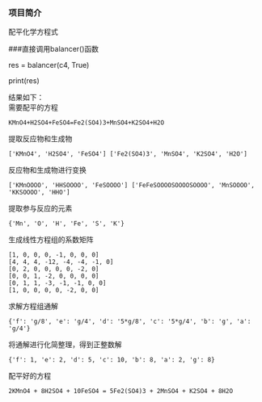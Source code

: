 ### 项目简介

配平化学方程式

###直接调用balancer()函数

res = balancer(c4, True)

print(res)

结果如下：  
需要配平的方程 

    KMnO4+H2SO4+FeSO4=Fe2(SO4)3+MnSO4+K2SO4+H2O 
    
提取反应物和生成物 

    ['KMnO4', 'H2SO4', 'FeSO4'] ['Fe2(SO4)3', 'MnSO4', 'K2SO4', 'H2O'] 
    
反应物和生成物进行变换 

    ['KMnOOOO', 'HHSOOOO', 'FeSOOOO'] ['FeFeSOOOOSOOOOSOOOO', 'MnSOOOO', 'KKSOOOO', 'HHO'] 
    
提取参与反应的元素 

    {'Mn', 'O', 'H', 'Fe', 'S', 'K'} 
    
生成线性方程组的系数矩阵 

    [1, 0, 0, 0, -1, 0, 0, 0] 
    [4, 4, 4, -12, -4, -4, -1, 0] 
    [0, 2, 0, 0, 0, 0, -2, 0] 
    [0, 0, 1, -2, 0, 0, 0, 0] 
    [0, 1, 1, -3, -1, -1, 0, 0] 
    [1, 0, 0, 0, 0, -2, 0, 0] 
求解方程组通解 

    {'f': 'g/8', 'e': 'g/4', 'd': '5*g/8', 'c': '5*g/4', 'b': 'g', 'a': 'g/4'} 
    
将通解进行化简整理，得到正整数解 

    {'f': 1, 'e': 2, 'd': 5, 'c': 10, 'b': 8, 'a': 2, 'g': 8} 
    
配平好的方程 

    2KMnO4 + 8H2SO4 + 10FeSO4 = 5Fe2(SO4)3 + 2MnSO4 + K2SO4 + 8H2O  
